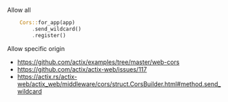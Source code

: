 Allow all

```rust
    Cors::for_app(app)
        .send_wildcard()
        .register()
```

Allow specific origin
	
- https://github.com/actix/examples/tree/master/web-cors
- https://github.com/actix/actix-web/issues/117
- https://actix.rs/actix-web/actix_web/middleware/cors/struct.CorsBuilder.html#method.send_wildcard

